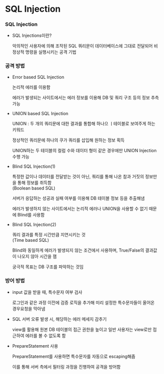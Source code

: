 # SQL Injection

### SQL Injection

* SQL Injections이란?

    악의적인 사용자에 의해 조작된 SQL 쿼리문이 데이터베이스에 그대로 전달되어 비정상적 명령을 실행시키는 공격 기법

### 공격 방법

* Error based SQL Injection

    논리적 에러를 이용함

    에러가 발생되는 사이트에서는 에러 정보를 이용해 DB 및 쿼리 구조 등의 정보 추측 가능

* UNION based SQL Injection

    UNION : 두 개의 쿼리문에 대한 결과를 통합해 하나으 ㅣ테이블로 보여주게 하는 키워드

    정상적인 쿼리문에 하나의 쿠가 쿼리를 삽입해 원하는 정보 획득

    UNION하는 두 테이블의 컬럼 수와 데이터 형이 같은 경우에만 UNION Injection 수행 가능

* Blind SQL Injection(1)

    특정한 값이나 데이터를 전달받는 것이 아닌, 쿼리를 통해 나온 참과 거짓의 정보만을 통해 정보를 취득함\
    (Boolean based SQL)

    서버가 응답하는 성공과 실패 여부를 이용해 DB 테이블 정보 등을 추출해냄

    에러가 발생하지 않는 사이트에서는 논리적 에러나 UNION을 사용할 수 없기 때문에 Blind를 사용함

* Blind SQL Injection(2)

    쿼리 결과를 특정 시간만큼 지연시키는 것\
    (Time based SQL)

    Blind와 동일하게 에러가 발생되지 않는 조건에서 사용하며, True/False의 결과값이 나오지 않아 시간을 잼

    궁극적 목표는 DB 구조를 파악하는 것임

### 방어 방법

* input 값을 받을 때, 특수문자 여부 검사

    로그인과 같은 과정 이전에 검증 로직을 추가해 미리 설정한 특수문자들이 올어온 경우요청을 막아냄

* SQL 서버 오류 발생 시, 해당하는 에러 메세지 감추기

    view를 활용해 원본 DB 테이블의 접근 권한을 높이고 일반 사용자는 view로만 접근하여 에러를 볼 수 없도록 함

* PrepareStatement 사용

    PrepareStatement를 사용하면 특수문자를 자동으로 escaping해줌

    이를 통해 서버 측에서 필터링 과정을 진행하여 공격을 방어함

    